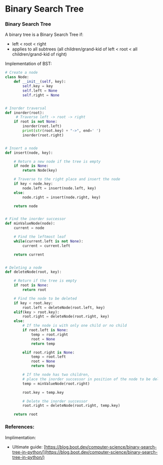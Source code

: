 # Binary Search Tree

### Binary Search Tree

A binary tree is a Binary Search Tree if:

* left < root < right
* applies to all subtrees (all children/grand-kid of left < root < all children/grand-kid of right)

Implementation of BST:

```python
# Create a node
class Node:
    def __init__(self, key):
        self.key = key
        self.left = None
        self.right = None


# Inorder traversal
def inorder(root):
     # Traverse left -> root -> right
    if root is not None:
        inorder(root.left)
        print(str(root.key) + "->", end=' ')
        inorder(root.right)


# Insert a node
def insert(node, key):

    # Return a new node if the tree is empty
    if node is None:
        return Node(key)

    # Traverse to the right place and insert the node
    if key < node.key:
        node.left = insert(node.left, key)
    else:
        node.right = insert(node.right, key)

    return node


# Find the inorder successor
def minValueNode(node):
    current = node

    # Find the leftmost leaf
    while(current.left is not None):
        current = current.left

    return current


# Deleting a node
def deleteNode(root, key):

    # Return if the tree is empty
    if root is None:
        return root

    # Find the node to be deleted
    if key < root.key:
        root.left = deleteNode(root.left, key)
    elif(key > root.key):
        root.right = deleteNode(root.right, key)
    else:
        # If the node is with only one child or no child
        if root.left is None:
            temp = root.right
            root = None
            return temp

        elif root.right is None:
            temp = root.left
            root = None
            return temp

        # If the node has two children,
        # place the inorder successor in position of the node to be deleted
        temp = minValueNode(root.right)

        root.key = temp.key

        # Delete the inorder successor
        root.right = deleteNode(root.right, temp.key)

    return root
```

### References:

Implimentation:

* Ultimate guide: [https://blog.boot.dev/computer-science/binary-search-tree-in-python/](https://blog.boot.dev/computer-science/binary-search-tree-in-python/)

